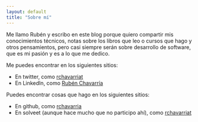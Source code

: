 ```yaml
---
layout: default
title: "Sobre mí"
---
```


Me llamo Rubén y escribo en este blog porque quiero compartir mis conocimientos 
técnicos, notas sobre los libros que leo o cursos que hago y otros pensamientos, 
pero casi siempre serán sobre desarrollo de software, que es mi pasión y es a 
lo que me dedico.

Me puedes encontrar en los siguientes sitios:

- En twitter, como [rchavarriat](http://twitter.com/rchavarriat)
- En LinkedIn, como [Rubén Chavarría](http://es.linkedin.com/in/rchavarriat)

Puedes encontrar cosas que hago en los siguientes sitios:

- En github, como [rchavarria](http://github.com/rchavarria)
- En solveet (aunque hace mucho que no participo ahí), 
como [rchavarriat](http://www.solveet.com/rchavarriat)
